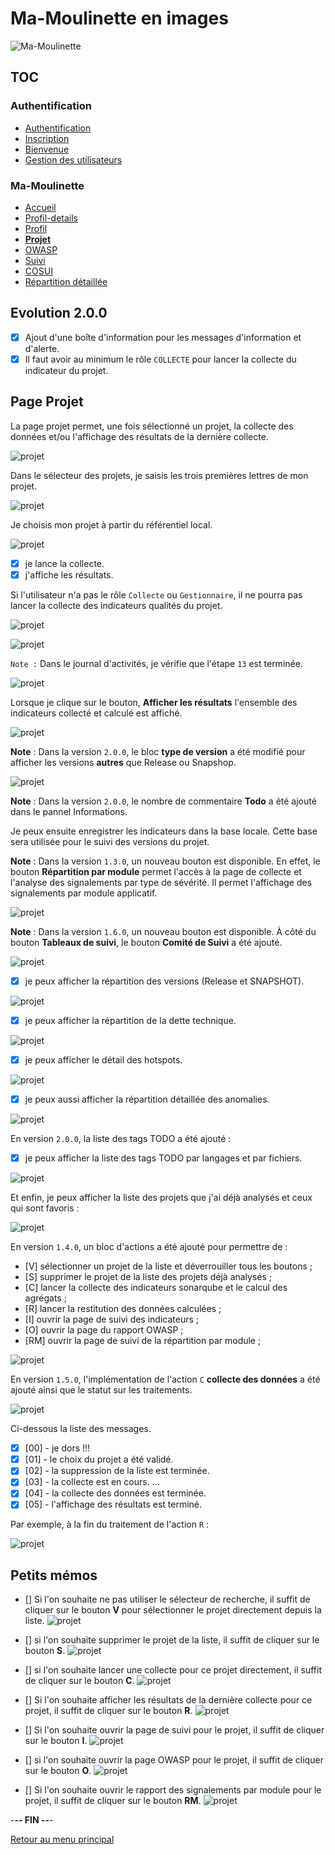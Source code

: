 # Ma-Moulinette en images

![Ma-Moulinette](/documentation/ressources/home-000.jpg)

## TOC

### Authentification

* [Authentification](/documentation/authentification.md)
* [Inscription](/documentation/inscription.md)
* [Bienvenue]((/documentation/bienvenue.md))
* [Gestion des utilisateurs](utilisateur.md)

### Ma-Moulinette

* [Accueil](/documentation/accueil.md)
* [Profil-details](/documentation/profil-details.md)
* [Profil](/documentation/profil.md)
* [**Projet**](/documentation/projet.md)
* [OWASP](/documentation/owasp.md)
* [Suivi](/documentation/suivi.md)
* [COSUI](/documentation/cosui.md)
* [Répartition détaillée](/documentation/repartition_details.md)

## Evolution 2.0.0

* [x] Ajout d'une boîte d'information pour les messages d'information et d'alerte.
* [x] Il faut avoir au minimum le rôle `COLLECTE` pour lancer la collecte du indicateur du projet.

## Page Projet

La page projet permet, une fois sélectionné un projet, la collecte des données et/ou l'affichage des résultats de la dernière collecte.

![projet](/documentation/ressources/projet-000.jpg)

Dans le sélecteur des projets, je saisis les trois premières lettres de mon projet.

![projet](/documentation/ressources/projet-001.jpg)

Je choisis mon projet à partir du référentiel local.

![projet](/documentation/ressources/projet-001b.jpg)

* [x] je lance la collecte.
* [X] j'affiche les résultats.

Si l'utilisateur n'a pas le rôle `Collecte` ou `Gestionnaire`, il ne pourra pas lancer la collecte des indicateurs qualités du projet.

![projet](/documentation/ressources/projet-001c.jpg)

![projet](/documentation/ressources/projet-001d.jpg)

`Note :` Dans le journal d'activités, je vérifie que l'étape `13` est terminée.

![projet](/documentation/ressources/projet-002.jpg)

Lorsque je clique sur le bouton, **Afficher les résultats** l'ensemble des indicateurs collecté et calculé est affiché.

![projet](/documentation/ressources/projet-003.jpg)

**Note** : Dans la version `2.0.0`, le bloc **type de version** a été modifié pour afficher les versions **autres** que Release ou Snapshop.

![projet](/documentation/ressources/projet-003a.jpg)

**Note** : Dans la version `2.0.0`, le nombre de commentaire **Todo** a été ajouté dans le pannel Informations.

Je peux ensuite enregistrer les indicateurs dans la base locale. Cette base sera utilisée pour le suivi des versions du projet.

**Note** : Dans la version `1.3.0`, un nouveau bouton est disponible.
En effet, le bouton **Répartition par module** permet l'accès à la page de collecte et l'analyse des signalements par type de sévérité. Il permet l'affichage des signalements par module applicatif.

![projet](/documentation/ressources/projet-003b.jpg)

**Note** : Dans la version `1.6.0`, un nouveau bouton est disponible.
À côté du bouton **Tableaux de suivi**, le bouton **Comité de Suivi** a été ajouté.

![projet](/documentation/ressources/projet-003c.jpg)

* [x] je peux afficher la répartition des versions (Release et SNAPSHOT).

![projet](/documentation/ressources/projet-008.jpg)

* [x] je peux afficher la répartition de la dette technique.

![projet](/documentation/ressources/projet-004.jpg)

* [x] je peux afficher le détail des hotspots.

![projet](/documentation/ressources/projet-005.jpg)

* [x] je peux aussi afficher la répartition détaillée des anomalies.

![projet](/documentation/ressources/projet-006.jpg)

En version `2.0.0`, la liste des tags TODO a été ajouté :

* [x] je peux afficher la liste des tags TODO par langages et par fichiers.

![projet](/documentation/ressources/projet-009.jpg)

Et enfin, je peux afficher la liste des projets que j'ai déjà analysés et ceux qui sont favoris :

![projet](/documentation/ressources/projet-007.jpg)

En version `1.4.0`, un bloc d'actions a été ajouté pour permettre de :

* [V] sélectionner un projet de la liste et déverrouiller tous les boutons ;
* [S] supprimer le projet de la liste des projets déjà analysés ;
* [C] lancer la collecte des indicateurs sonarqube et le calcul des agrégats ;
* [R] lancer la restitution des données calculées ;
* [I] ouvrir la page de suivi des indicateurs ;
* [O] ouvrir la page du rapport OWASP ;
* [RM] ouvrir la page de suivi de la répartition par module ;

![projet](/documentation/ressources/projet-007b.jpg)

En version `1.5.0`, l'implémentation de l'action `C` **collecte des données** a été ajouté ainsi que le statut sur les traitements.

![projet](/documentation/ressources/projet-007a.jpg)

Ci-dessous la liste des messages.

* [x] [00] - je dors !!!
* [x] [01] - le choix du projet a été validé.
* [x] [02] - la suppression de la liste est terminée.
* [x] [03] - la collecte est en cours. ...
* [x] [04] - la collecte des données est terminée.
* [x] [05] - l'affichage des résultats est terminé.

Par exemple, à la fin du traitement de l'action `R` :

![projet](/documentation/ressources/projet-007aa.jpg)

## Petits mémos

* [] Si l'on souhaite ne pas utiliser le sélecteur de recherche, il suffit de cliquer sur le bouton **V** pour sélectionner le projet directement depuis la liste.
![projet](/documentation/ressources/projet-007c.jpg)

* [] si l'on souhaite supprimer le projet de la liste, il suffit de cliquer sur le bouton **S**.
![projet](/documentation/ressources/projet-007d.jpg)

* []  si l'on souhaite lancer une collecte pour ce projet directement, il suffit de cliquer sur le bouton **C**.
![projet](/documentation/ressources/projet-007e.jpg)

* [] Si l'on souhaite afficher les résultats de la dernière collecte pour ce projet, il suffit de cliquer sur le bouton **R**.
![projet](/documentation/ressources/projet-007f.jpg)

* [] Si l'on souhaite ouvrir la page de suivi pour le projet, il suffit de cliquer sur le bouton **I**.
![projet](/documentation/ressources/projet-007g.jpg)

* []  si l'on souhaite ouvrir la page OWASP pour le projet, il suffit de cliquer sur le bouton **O**.
![projet](/documentation/ressources/projet-007h.jpg)

* []  Si l'on souhaite ouvrir le rapport des signalements par module pour le projet, il suffit de cliquer sur le bouton **RM**.
![projet](/documentation/ressources/projet-007i.jpg)

-**-- FIN --**-

[Retour au menu principal](/README.md)
